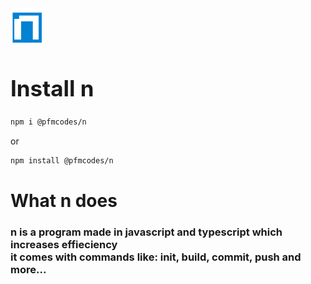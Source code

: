 <img src="./n.svg" alt="n logo" style="width: 50px;">

<h1 style="font-size: 35px;">Install n</h1>

```bash
npm i @pfmcodes/n
```

or

```bash
npm install @pfmcodes/n
```

<h1>What n does</h1>

<h3>n is a program made in javascript and typescript which increases effieciency<br>
it comes with commands like:
init,
build,
commit,
push and more...</h3>
